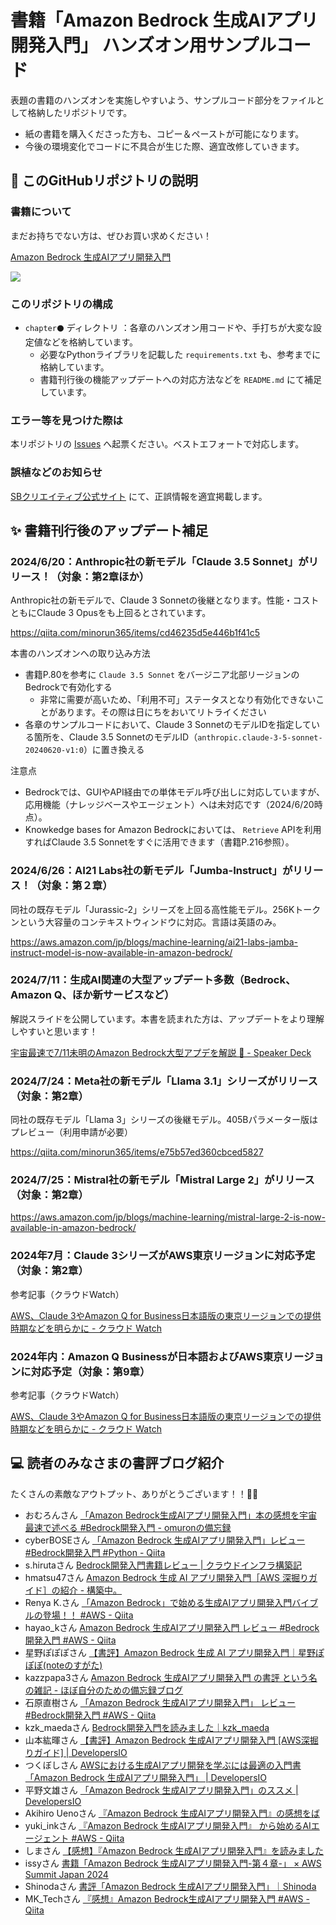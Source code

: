 # 書籍「Amazon Bedrock 生成AIアプリ開発入門」 ハンズオン用サンプルコード

表題の書籍のハンズオンを実施しやすいよう、サンプルコード部分をファイルとして格納したリポジトリです。

- 紙の書籍を購入くださった方も、コピー＆ペーストが可能になります。
- 今後の環境変化でコードに不具合が生じた際、適宜改修していきます。

## 📗 このGitHubリポジトリの説明

### 書籍について

まだお持ちでない方は、ぜひお買い求めください！

[Amazon Bedrock 生成AIアプリ開発入門](https://www.sbcr.jp/product/4815626440/)

![](images/flyer.png)

### このリポジトリの構成

- `chapter⚫️` ディレクトリ ：各章のハンズオン用コードや、手打ちが大変な設定値などを格納しています。
  - 必要なPythonライブラリを記載した `requirements.txt` も、参考までに格納しています。
  - 書籍刊行後の機能アップデートへの対応方法などを `README.md` にて補足しています。

### エラー等を見つけた際は

本リポジトリの [Issues](https://github.com/minorun365/bedrock-book/issues) へ起票ください。ベストエフォートで対応します。

### 誤植などのお知らせ

[SBクリエイティブ公式サイト](https://www.sbcr.jp/product/4815626440/) にて、正誤情報を適宜掲載します。


## ✨ 書籍刊行後のアップデート補足

### 2024/6/20：Anthropic社の新モデル「Claude 3.5 Sonnet」がリリース！（対象：第2章ほか）

Anthropic社の新モデルで、Claude 3 Sonnetの後継となります。性能・コストともにClaude 3 Opusをも上回るとされています。

https://qiita.com/minorun365/items/cd46235d5e446b1f41c5

本書のハンズオンへの取り込み方法

- 書籍P.80を参考に `Claude 3.5 Sonnet` をバージニア北部リージョンのBedrockで有効化する
  - 非常に需要が高いため、「利用不可」ステータスとなり有効化できないことがあります。その際は日にちをおいてリトライください
- 各章のサンプルコードにおいて、Claude 3 SonnetのモデルIDを指定している箇所を、Claude 3.5 SonnetのモデルID（`anthropic.claude-3-5-sonnet-20240620-v1:0`）に置き換える

注意点

- Bedrockでは、GUIやAPI経由での単体モデル呼び出しに対応していますが、応用機能（ナレッジベースやエージェント）へは未対応です（2024/6/20時点）。
- Knowkedge bases for Amazon Bedrockにおいては、 `Retrieve` APIを利用すればClaude 3.5 Sonnetをすぐに活用できます（書籍P.216参照）。

### 2024/6/26：AI21 Labs社の新モデル「Jumba-Instruct」がリリース！（対象：第２章）

同社の既存モデル「Jurassic-2」シリーズを上回る高性能モデル。256Kトークンという大容量のコンテキストウィンドウに対応。言語は英語のみ。

https://aws.amazon.com/jp/blogs/machine-learning/ai21-labs-jamba-instruct-model-is-now-available-in-amazon-bedrock/

### 2024/7/11：生成AI関連の大型アップデート多数（Bedrock、Amazon Q、ほか新サービスなど）

解説スライドを公開しています。本書を読まれた方は、アップデートをより理解しやすいと思います！

[宇宙最速で7/11未明のAmazon Bedrock大型アプデを解説 🚀 - Speaker Deck](https://speakerdeck.com/minorun365/11wei-ming-noamazon-bedrockda-xing-apudewojie-shuo)

### 2024/7/24：Meta社の新モデル「Llama 3.1」シリーズがリリース（対象：第2章）

同社の既存モデル「Llama 3」シリーズの後継モデル。405Bパラメーター版はプレビュー（利用申請が必要）

https://qiita.com/minorun365/items/e75b57ed360cbced5827

### 2024/7/25：Mistral社の新モデル「Mistral Large 2」がリリース（対象：第2章）

https://aws.amazon.com/jp/blogs/machine-learning/mistral-large-2-is-now-available-in-amazon-bedrock/

### 2024年7月：Claude 3シリーズがAWS東京リージョンに対応予定（対象：第2章）

参考記事（クラウドWatch）

[AWS、Claude 3やAmazon Q for Business日本語版の東京リージョンでの提供時期などを明らかに - クラウド Watch](https://cloud.watch.impress.co.jp/docs/event/1601745.html)

### 2024年内：Amazon Q Businessが日本語およびAWS東京リージョンに対応予定（対象：第9章）

参考記事（クラウドWatch）

[AWS、Claude 3やAmazon Q for Business日本語版の東京リージョンでの提供時期などを明らかに - クラウド Watch](https://cloud.watch.impress.co.jp/docs/event/1601745.html)


## 💻 読者のみなさまの書評ブログ紹介

たくさんの素敵なアウトプット、ありがとうございます！！🙇‍♂️

- おむろんさん [「Amazon Bedrock生成AIアプリ開発入門」本の感想を宇宙最速で述べる #Bedrock開発入門 - omuronの備忘録](https://omuron.hateblo.jp/entry/2024/06/18/151000)
- cyberBOSEさん [「Amazon Bedrock 生成AIアプリ開発入門」レビュー #Bedrock開発入門 #Python - Qiita](https://qiita.com/cyberBOSE/items/c2b0a2885b79f4d10f5d)
- s.hirutaさん [Bedrock開発入門書籍レビュー | クラウドインフラ構築記](https://www.totalsolution.biz/bedrock%e9%96%8b%e7%99%ba%e5%85%a5%e9%96%80%e6%9b%b8%e7%b1%8d%e3%83%ac%e3%83%93%e3%83%a5%e3%83%bc/)
- hmatsu47さん [Amazon Bedrock 生成 AI アプリ開発入門［AWS 深掘りガイド］の紹介 - 構築中。](https://hmatsu47.hatenablog.com/entry/2024/06/19/210808)
- Renya K.さん [「Amazon Bedrock」で始める生成AIアプリ開発入門バイブルの登場！！ #AWS - Qiita](https://qiita.com/ren8k/items/6134d2457211e5a285c4)
- hayao_kさん [Amazon Bedrock 生成AIアプリ開発入門 レビュー #Bedrock開発入門 #AWS - Qiita](https://qiita.com/hayao_k/items/fcd4d9921510ead0fee3)
- 星野ぽぽぽさん [【書評】Amazon Bedrock 生成 AI アプリ開発入門｜星野ぽぽぽ(noteのすがた)](https://note.com/hoshino_popopo_/n/nbef8bb5cc07f)
- kazzpapa3さん [Amazon Bedrock 生成AIアプリ開発入門 の書評 という名の雑記 - ほぼ自分のための備忘録ブログ](https://blog.kazzpapa3.com/blog/2024/06/26/amazon-bedrock-ai/)
- 石原直樹さん [「Amazon Bedrock 生成AIアプリ開発入門」 レビュー #Bedrock開発入門 #AWS - Qiita](https://qiita.com/Naoki_Ishihara/items/589e8ac423ed2a5ffcee)
- kzk_maedaさん [Bedrock開発入門を読みました｜kzk_maeda](https://note.com/kzk_maeda/n/nffa11ccb9389?sub_rt=share_pb)
- 山本紘暉さん [【書評】Amazon Bedrock 生成AIアプリ開発入門 [AWS深掘りガイド] | DevelopersIO](https://dev.classmethod.jp/articles/book-review-amazon-bedrock-genai-app-dev-intro/)
- つくぼしさん [AWSにおける生成AIアプリ開発を学ぶには最適の入門書「Amazon Bedrock 生成AIアプリ開発入門」 | DevelopersIO](https://dev.classmethod.jp/articles/review-bedrock-genai-app-dev-intro/)
- 平野文雄さん [「Amazon Bedrock 生成AIアプリ開発入門」のススメ | DevelopersIO](https://dev.classmethod.jp/articles/recommend-bedrock-genai-app-dev-intro/)
- Akihiro Uenoさん [『Amazon Bedrock 生成AIアプリ開発入門』の感想をば](https://zenn.dev/ueniki/articles/50c73a94b186ce)
- yuki_inkさん [『Amazon Bedrock 生成AIアプリ開発入門』 から始めるAIエージェント #AWS - Qiita](https://qiita.com/yuki_ink/items/097bbe9893359e12996f?utm_campaign=post_article&utm_medium=twitter&utm_source=twitter_share)
- しまさん [【感想】『Amazon Bedrock 生成AIアプリ開発入門』を読みました](https://zenn.dev/os1ma/articles/27bf3bd821065d)
- issyさん [書籍「Amazon Bedrock 生成AIアプリ開発入門-第４章-」 × AWS Summit Japan 2024](https://zenn.dev/issy/articles/bedrock-book-aws-summit-2024)
- Shinodaさん [書評「Amazon Bedrock 生成AIアプリ開発入門」｜Shinoda](https://note.com/yukkie1114/n/nb97f45b13a2f)
- MK_Techさん [『感想』Amazon Bedrock生成AIアプリ開発入門 #AWS - Qiita](https://qiita.com/MK_Tech/items/a443fb394abbeb2bae60)
